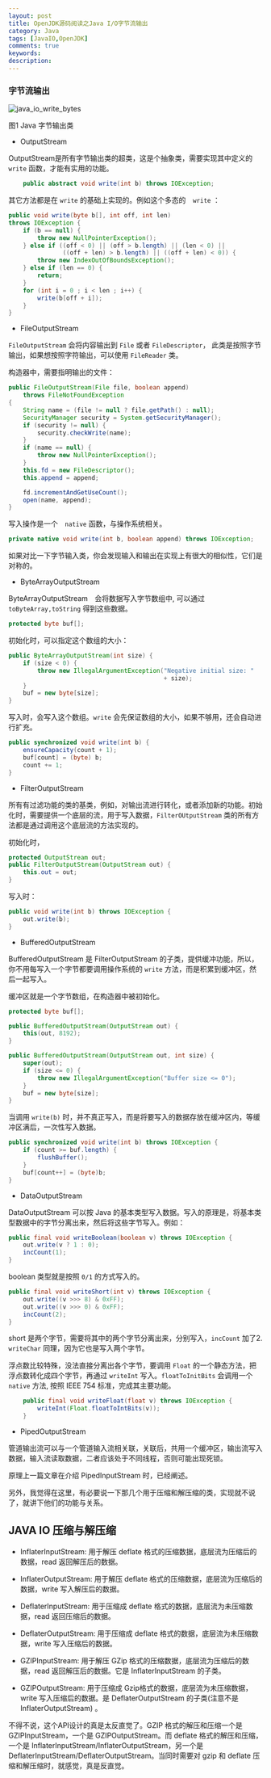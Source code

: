 ```yaml
---
layout: post
title: OpenJDK源码阅读之Java I/O字节流输出
category: Java
tags: [JavaIO,OpenJDK]
comments: true
keywords: 
description: 
---
```

### 字节流输出

![java_io_write_bytes](/assets/Java/java_io_write_bytes.png)

图1 Java 字节输出类

* OutputStream

OutputStream是所有字节输出类的超类，这是个抽象类，需要实现其中定义的 `write` 函数，才能有实用的功能。

```java
    public abstract void write(int b) throws IOException;
```

其它方法都是在 `write` 的基础上实现的。例如这个多态的　`write` ：


```java
public void write(byte b[], int off, int len) 
throws IOException {
    if (b == null) {
        throw new NullPointerException();
    } else if ((off < 0) || (off > b.length) || (len < 0) ||
               ((off + len) > b.length) || ((off + len) < 0)) {
        throw new IndexOutOfBoundsException();
    } else if (len == 0) {
        return;
    }
    for (int i = 0 ; i < len ; i++) {
        write(b[off + i]);
    }
}
```

* FileOutputStream


`FileOutputStream` 会将内容输出到 `File` 或者 `FileDescriptor`， 此类是按照字节输出，如果想按照字符输出，可以使用 `FileReader` 类。

构造器中，需要指明输出的文件：

```java
public FileOutputStream(File file, boolean append)
    throws FileNotFoundException
{
    String name = (file != null ? file.getPath() : null);
    SecurityManager security = System.getSecurityManager();
    if (security != null) {
        security.checkWrite(name);
    }
    if (name == null) {
        throw new NullPointerException();
    }
    this.fd = new FileDescriptor();
    this.append = append;

    fd.incrementAndGetUseCount();
    open(name, append);
}
```

写入操作是一个　`native` 函数，与操作系统相关。

```java
private native void write(int b, boolean append) throws IOException;
```

如果对比一下字节输入类，你会发现输入和输出在实现上有很大的相似性，它们是对称的。

* ByteArrayOutputStream

ByteArrayOutputStream　会将数据写入字节数组中, 可以通过 `toByteArray,toString` 得到这些数据。

```java
protected byte buf[];
```

初始化时，可以指定这个数组的大小：

```java
public ByteArrayOutputStream(int size) {
    if (size < 0) {
        throw new IllegalArgumentException("Negative initial size: "
                                           + size);
    }
    buf = new byte[size];
}
```

写入时，会写入这个数组。`write` 会先保证数组的大小，如果不够用，还会自动进行扩充。

```java
public synchronized void write(int b) {
    ensureCapacity(count + 1);
    buf[count] = (byte) b;
    count += 1;
}
```

* FilterOutputStream

所有有过滤功能的类的基类，例如，对输出流进行转化，或者添加新的功能。初始化时，需要提供一个底层的流，用于写入数据，`FilterOUtputStream` 类的所有方法都是通过调用这个底层流的方法实现的。

初始化时，

```java
protected OutputStream out;
public FilterOutputStream(OutputStream out) {
    this.out = out;
}
```

写入时：

```java
public void write(int b) throws IOException {
    out.write(b);
}
```

* BufferedOutputStream

BufferedOutputStream 是 FilterOutputStream 的子类，提供缓冲功能，所以，你不用每写入一个字节都要调用操作系统的 `write` 方法，而是积累到缓冲区，然后一起写入。

缓冲区就是一个字节数组，在构造器中被初始化。

```java
protected byte buf[];

public BufferedOutputStream(OutputStream out) {
    this(out, 8192);
}

public BufferedOutputStream(OutputStream out, int size) {
    super(out);
    if (size <= 0) {
        throw new IllegalArgumentException("Buffer size <= 0");
    }
    buf = new byte[size];
}
```


当调用 `write(b)` 时，并不真正写入，而是将要写入的数据存放在缓冲区内，等缓冲区满后，一次性写入数据。

```java
public synchronized void write(int b) throws IOException {
    if (count >= buf.length) {
        flushBuffer();
    }
    buf[count++] = (byte)b;
}
```

* DataOutputStream

DataOutputStream 可以按 Java 的基本类型写入数据。写入的原理是，将基本类型数据中的字节分离出来，然后将这些字节写入。例如：

```java
public final void writeBoolean(boolean v) throws IOException {
    out.write(v ? 1 : 0);
    incCount(1);
}
```

boolean 类型就是按照 `0/1` 的方式写入的。


```java
public final void writeShort(int v) throws IOException {
    out.write((v >>> 8) & 0xFF);
    out.write((v >>> 0) & 0xFF);
    incCount(2);
}
```

short 是两个字节，需要将其中的两个字节分离出来，分别写入，`incCount` 加了2. `writeChar` 同理，因为它也是写入两个字节。


浮点数比较特殊，没法直接分离出各个字节，要调用 `Float` 的一个静态方法，把浮点数转化成四个字节，再通过 `writeInt` 写入。`floatToInitBits` 会调用一个 `native` 方法, 按照 IEEE 754 标准，完成其主要功能。

```java
    public final void writeFloat(float v) throws IOException {
        writeInt(Float.floatToIntBits(v));
    }
```

* PipedOutputStream

管道输出流可以与一个管道输入流相关联，关联后，共用一个缓冲区，输出流写入数据，输入流读取数据，二者应该处于不同线程，否则可能出现死锁。

原理上一篇文章在介绍 PipedInputStream 时，已经阐述。

另外，我觉得在这里，有必要说一下那几个用于压缩和解压缩的类，实现就不说了，就讲下他们的功能与关系。

## JAVA IO 压缩与解压缩 


* InflaterInputStream: 用于解压 deflate 格式的压缩数据，底层流为压缩后的数据，read 返回解压后的数据。
* InflaterOutputStream: 用于解压 deflate 格式的压缩数据，底层流为压缩后的数据，write 写入解压后的数据。
* DeflaterInputStream: 用于压缩成 deflate 格式的数据，底层流为未压缩数据，read 返回压缩后的数据。
* DeflaterOutputStream: 用于压缩成 deflate 格式的数据，底层流为未压缩数据，write 写入压缩后的数据。

* GZIPInputStream: 用于解压 GZip 格式的压缩数据，底层流为压缩后的数据，read 返回解压后的数据。它是 InflaterInputStream 的子类。
* GZIPOutputStream: 用于压缩成 Gzip格式的数据，底层流为未压缩数据，write 写入压缩后的数据。是 DeflaterOutputStream 的子类(注意不是InflaterOutputStream) 。

不得不说，这个API设计的真是太反直觉了。GZIP 格式的解压和压缩一个是 GZIPInputStream，一个是 GZIPOutputStream。而 deflate 格式的解压和压缩，一个是 InflaterInputStream/InflaterOutputStream，另一个是 DeflaterInputStream/DeflaterOutputStream。当同时需要对 gzip 和 deflate 压缩和解压缩时，就感觉，真是反直觉。
